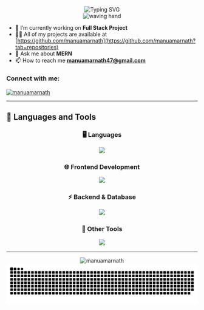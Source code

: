 <div align="center">
  <img src="https://readme-typing-svg.demolab.com?font=Fira+Code&size=30&pause=1000&color=F7A41D&center=true&vCenter=true&width=780&lines=Hi+%F0%9F%91%8B%2C+I'm+Manu+Amarnath!;A+Passionate+Software+Developer+from+India" alt="Typing SVG" />
  <br/>
  <img src="https://media.giphy.com/media/hvRJCLFzcasrR4ia7z/giphy.gif" width="60" height="60" alt="waving hand"/>
</div>

- 🔭 I’m currently working on **Full Stack Project**
- 👨‍💻 All of my projects are available at [https://github.com/manuamarnath](https://github.com/manuamarnath?tab=repositories)
- 💬 Ask me about **MERN**
- 📫 How to reach me **manuamarnath47@gmail.com**

<h3 align="left">Connect with me:</h3>
<p align="left">
<a href="https://linkedin.com/in/manuamarnath" target="blank"><img align="center" src="https://raw.githubusercontent.com/rahuldkjain/github-profile-readme-generator/master/src/images/icons/Social/linked-in-alt.svg" alt="manuamarnath" height="30" width="40" /></a>
</p>

---

## 🚀 Languages and Tools 

<div align="center">
  
  <h3>🖥️ Languages</h3>
  <p>
    <img src="https://skillicons.dev/icons?i=python,c,js,ts" height="50"/>
  </p>
  
  <h3>🌐 Frontend Development</h3>
  <p>
    <img src="https://skillicons.dev/icons?i=react,angular,html,css,bootstrap,sass,tailwind,materialui,ts" height="50"/>
  </p>
  
  <h3>⚡ Backend & Database</h3>
  <p>
    <img src="https://skillicons.dev/icons?i=nodejs,express,mongodb" height="50"/>
  </p>
  
  <h3>🔧 Other Tools</h3>
  <p>
    <img src="https://skillicons.dev/icons?i=git" height="50"/>
  </p>
</div>

---

<div align="center">
  <img src="https://github-readme-stats.vercel.app/api/top-langs?username=manuamarnath&show_icons=true&locale=en&layout=compact" alt="manuamarnath" />
</div>

<div align="center">
  <img src="https://raw.githubusercontent.com/Platane/snk/output/github-contribution-grid-snake.svg" alt="github contribution snake animation"/>
</div>
